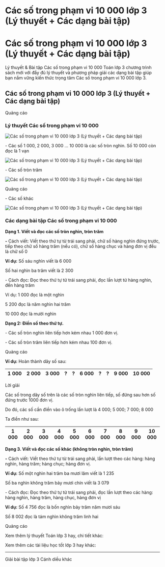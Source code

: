 # Các số trong phạm vi 10 000 lớp 3 (Lý thuyết + Các dạng bài tập)

# Các số trong phạm vi 10 000 lớp 3 (Lý thuyết + Các dạng bài tập)

Lý thuyết & Bài tập Các số trong phạm vi 10 000 Toán lớp 3 chương trình sách mới với đầy đủ lý thuyết và phương pháp giải các dạng bài tập giúp bạn nắm vững kiến thức trọng tâm Các số trong phạm vi 10 000 lớp 3.

## Các số trong phạm vi 10 000 lớp 3 (Lý thuyết + Các dạng bài tập)

Quảng cáo

### Lý thuyết Các số trong phạm vi 10 000

![Các số trong phạm vi 10 000 lớp 3 \(Lý thuyết + Các dạng bài tập\)](https://vietjack.com/toan-3-cd/images/ly-thuyet-cac-so-trong-pham-vi-10-000.PNG)

\- Các số 1 000, 2 000, 3 000 … 10 000 là các số tròn nghìn. Số 10 000 còn đọc là 1 vạn

![Các số trong phạm vi 10 000 lớp 3 \(Lý thuyết + Các dạng bài tập\)](https://vietjack.com/toan-3-cd/images/ly-thuyet-cac-so-trong-pham-vi-10-000-a.PNG)

\- Các số tròn trăm

![Các số trong phạm vi 10 000 lớp 3 \(Lý thuyết + Các dạng bài tập\)](https://vietjack.com/toan-3-cd/images/ly-thuyet-cac-so-trong-pham-vi-10-000-1.PNG)

Quảng cáo

\- Các số khác

![Các số trong phạm vi 10 000 lớp 3 \(Lý thuyết + Các dạng bài tập\)](https://vietjack.com/toan-3-cd/images/ly-thuyet-cac-so-trong-pham-vi-10-000-2.PNG)

### Các dạng bài tập Các số trong phạm vi 10 000

**Dạng 1. Viết và đọc các số tròn nghìn, tròn trăm**

**-** Cách viết: Viết theo thứ tự từ trái sang phải, chữ số hàng nghìn đứng trước, tiếp theo chữ số hàng trăm (nếu có), chữ số hàng chục và hàng đơn vị đều là chữ số 0

**Ví dụ:** Số sáu nghìn viết là 6 000

Số hai nghìn ba trăm viết là 2 300

\- Cách đọc: Đọc theo thứ tự từ trái sang phải, đọc lần lượt từ hàng nghìn, đến hàng trăm 

Ví dụ: 1 000 đọc là một nghìn

5 200 đọc là năm nghìn hai trăm

10 000 đọc là mười nghìn

**Dạng 2: Điền số theo thứ tự.**

\- Các số tròn nghìn liên tiếp hơn kém nhau 1 000 đơn vị.

\- Các số tròn trăm liên tiếp hơn kém nhau 100 đơn vị.

Quảng cáo

**Ví dụ:** Hoàn thành dãy số sau:

1 000 |  2 000 |  3 000 |  ? |  ? |  6 000 |  ? |  ? |  9 000 |  10 000  
---|---|---|---|---|---|---|---|---|---  
  
Lời giải

Các số trong dãy số trên là các số tròn nghìn liên tiếp, số đứng sau hơn số đứng trước 1000 đơn vị. 

Do đó, các số cần điền vào ô trống lần lượt là 4 000; 5 000; 7 000; 8 000

Ta điền như sau:

1 000 |  2 000 |  3 000 |  **4 000** |  **5 000** |  6 000 |  **7 000** |  **8 000** |  9 000 |  10 000  
---|---|---|---|---|---|---|---|---|---  
  
**Dạng 3. Viết và đọc các số khác (không tròn nghìn, tròn trăm)**

**-** Cách viết: Viết theo thứ tự từ trái sang phải, lần lượt theo các hàng: hàng nghìn, hàng trăm; hàng chục; hàng đơn vị. 

**Ví dụ:** Số một nghìn hai trăm ba mươi lăm viết là 1 235

Số ba nghìn không trăm bảy mươi chín viết là 3 079

\- Cách đọc: Đọc theo thứ tự từ trái sang phải, đọc lần lượt theo các hàng: hàng nghìn, hàng trăm, hàng chục, hàng đơn vị 

**Ví dụ:** Số 4 756 đọc là bốn nghìn bảy trăm năm mươi sáu

Số 8 002 đọc là tám nghìn không trăm linh hai

Quảng cáo

Xem thêm lý thuyết Toán lớp 3 hay, chi tiết khác:

Xem thêm các tài liệu học tốt lớp 3 hay khác:

* * *

Giải bài tập lớp 3 Cánh diều khác
